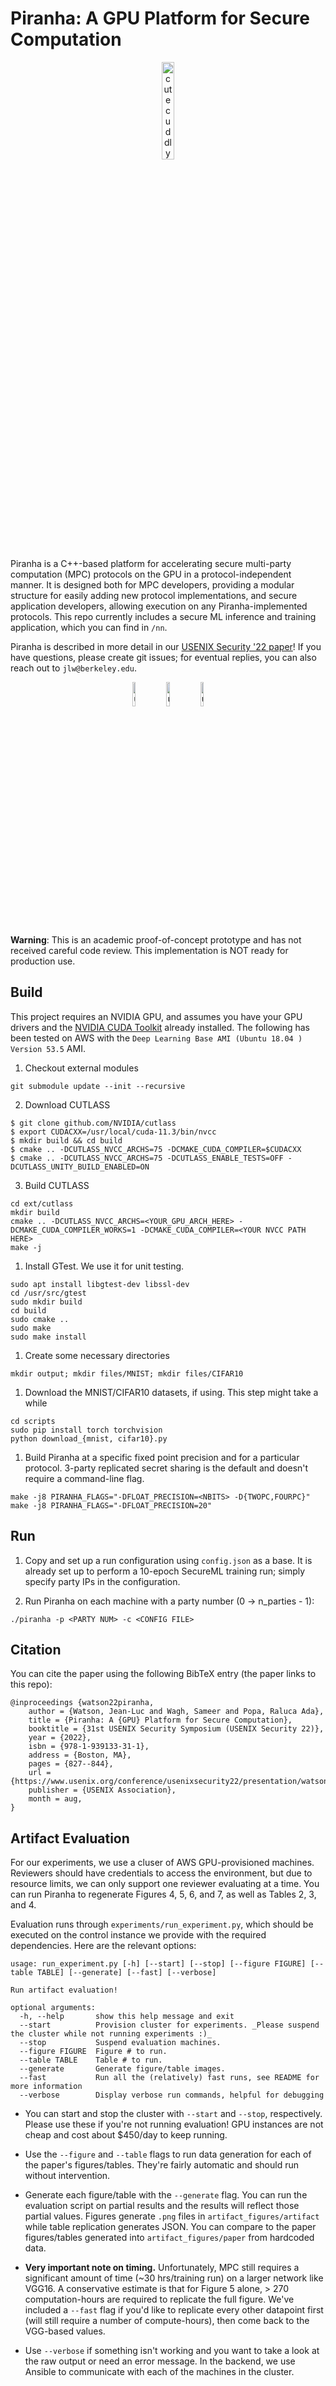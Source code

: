
# Piranha: A GPU Platform for Secure Computation

<p align="center">
    <img src="https://github.com/ucbrise/piranha/blob/main/files/piranha-fish.png?raw=true" alt="cute cuddly PIRANHA >:D courtesy of Vivian Fang @ vivi.sh" width=20% height=20%/>
</p>

Piranha is a C++-based platform for accelerating secure multi-party computation (MPC) protocols on the GPU in a protocol-independent manner. It is designed both for MPC developers, providing a modular structure for easily adding new protocol implementations, and secure application developers, allowing execution on any Piranha-implemented protocols. This repo currently includes a secure ML inference and training application, which you can find in `/nn`.

Piranha is described in more detail in our [USENIX Security '22 paper](https://eprint.iacr.org/2022/892)! If you have questions, please create git issues; for eventual replies, you can also reach out to `jlw@berkeley.edu`.

<p align="center">
    <img src="https://github.com/ucbrise/piranha/blob/main/files/images/usenixbadges-available.png?raw=true" alt="usenix-available" width=10% height=10%/>
    <img src="https://github.com/ucbrise/piranha/blob/main/files/images/usenixbadges-functional.png?raw=true" alt="usenix-functional" width=10% height=10%/>
    <img src="https://github.com/ucbrise/piranha/blob/main/files/images/usenixbadges-reproduced.png?raw=true" alt="usenix-reproduced" width=10% height=10%/>
</p>

**Warning**: This is an academic proof-of-concept prototype and has not received careful code review. This implementation is NOT ready for production use.

## Build

This project requires an NVIDIA GPU, and assumes you have your GPU drivers and the [NVIDIA CUDA Toolkit](https://docs.nvidia.com/cuda/) already installed. The following has been tested on AWS with the `Deep Learning Base AMI (Ubuntu 18.04 ) Version 53.5` AMI.

1. Checkout external modules
```
git submodule update --init --recursive
```

2. Download CUTLASS
```shell
$ git clone github.com/NVIDIA/cutlass
$ export CUDACXX=/usr/local/cuda-11.3/bin/nvcc
$ mkdir build && cd build
$ cmake .. -DCUTLASS_NVCC_ARCHS=75 -DCMAKE_CUDA_COMPILER=$CUDACXX
$ cmake .. -DCUTLASS_NVCC_ARCHS=75 -DCUTLASS_ENABLE_TESTS=OFF -DCUTLASS_UNITY_BUILD_ENABLED=ON
```

3. Build CUTLASS

```
cd ext/cutlass
mkdir build
cmake .. -DCUTLASS_NVCC_ARCHS=<YOUR_GPU_ARCH_HERE> -DCMAKE_CUDA_COMPILER_WORKS=1 -DCMAKE_CUDA_COMPILER=<YOUR NVCC PATH HERE>
make -j
```

1. Install GTest. We use it for unit testing.

```
sudo apt install libgtest-dev libssl-dev
cd /usr/src/gtest
sudo mkdir build
cd build
sudo cmake ..
sudo make
sudo make install
```

1. Create some necessary directories

```
mkdir output; mkdir files/MNIST; mkdir files/CIFAR10
```

1. Download the MNIST/CIFAR10 datasets, if using. This step might take a while

```
cd scripts
sudo pip install torch torchvision
python download_{mnist, cifar10}.py
```

1. Build Piranha at a specific fixed point precision and for a particular protocol. 3-party replicated secret sharing is the default and doesn't require a command-line flag.

```
make -j8 PIRANHA_FLAGS="-DFLOAT_PRECISION=<NBITS> -D{TWOPC,FOURPC}"
make -j8 PIRANHA_FLAGS="-DFLOAT_PRECISION=20"
```

## Run

1. Copy and set up a run configuration using `config.json` as a base. It is already set up to perform a 10-epoch SecureML training run; simply specify party IPs in the configuration.

1. Run Piranha on each machine with a party number (0 -> n_parties - 1):

```
./piranha -p <PARTY NUM> -c <CONFIG FILE>
```

## Citation

You can cite the paper using the following BibTeX entry (the paper links to this repo):

```
@inproceedings {watson22piranha,
    author = {Watson, Jean-Luc and Wagh, Sameer and Popa, Raluca Ada},
    title = {Piranha: A {GPU} Platform for Secure Computation},
    booktitle = {31st USENIX Security Symposium (USENIX Security 22)},
    year = {2022},
    isbn = {978-1-939133-31-1},
    address = {Boston, MA},
    pages = {827--844},
    url = {https://www.usenix.org/conference/usenixsecurity22/presentation/watson},
    publisher = {USENIX Association},
    month = aug,
}
```

## Artifact Evaluation

For our experiments, we use a cluser of AWS GPU-provisioned machines. Reviewers should have credentials to access the environment, but due to resource limits, we can only support one reviewer evaluating at a time. You can run Piranha to regenerate Figures 4, 5, 6, and 7, as well as Tables 2, 3, and 4.

Evaluation runs through `experiments/run_experiment.py`, which should be executed on the control instance we provide with the required dependencies. Here are the relevant options:

```
usage: run_experiment.py [-h] [--start] [--stop] [--figure FIGURE] [--table TABLE] [--generate] [--fast] [--verbose]

Run artifact evaluation!

optional arguments:
  -h, --help       show this help message and exit
  --start          Provision cluster for experiments. _Please suspend the cluster while not running experiments :)_
  --stop           Suspend evaluation machines.
  --figure FIGURE  Figure # to run.
  --table TABLE    Table # to run.
  --generate       Generate figure/table images.
  --fast           Run all the (relatively) fast runs, see README for more information
  --verbose        Display verbose run commands, helpful for debugging
```

* You can start and stop the cluster with `--start` and `--stop`, respectively. Please use these if you're not running evaluation! GPU instances are not cheap and cost about $450/day to keep running.

* Use the `--figure` and `--table` flags to run data generation for each of the paper's figures/tables. They're fairly automatic and should run without intervention. 

* Generate each figure/table with the `--generate` flag. You can run the evaluation script on partial results and the results will reflect those partial values. Figures generate `.png` files in `artifact_figures/artifact` while table replication generates JSON. You can compare to the paper figures/tables generated into `artifact_figures/paper` from hardcoded data.

* **Very important note on timing.** Unfortunately, MPC still requires a significant amount of time (~30 hrs/training run) on a larger network like VGG16. A conservative estimate is that for Figure 5 alone, > 270 computation-hours are required to replicate the full figure. We've included a `--fast` flag if you'd like to replicate every other datapoint first (will still require a number of compute-hours), then come back to the VGG-based values.

* Use `--verbose` if something isn't working and you want to take a look at the raw output or need an error message. In the backend, we use Ansible to communicate with each of the machines in the cluster.


